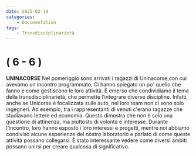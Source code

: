 ```yaml
---
date: 2025-02-18
categories:
    - Documentation
tags:
    - Transdisciplinarietà
---
```


# ( 6 - 6 )

**UNINACORSE**
Nel pomeriggio sono arrivati i ragazzi di Uninacorse,con cui avevamo un incontro programmato. Ci hanno spiegato un po' quello che fanno e come gestiscono le loro attività. È emerso che condividiamo il tema della transdisciplinarietà, che permette l’integrare diverse discipline.
Infatti, anche se Unicorse è focalizzata sulle auto, nel loro team non ci sono solo ingegneri. Ad esempio, tra i rappresentanti di venuti c'erano ragazze che studiavano lettere ed economia. Questo dimostra che non è solo una questione di attinenza, ma piuttosto di volontà e interesse.
Durante l'incontro, loro hanno esposto i loro interessi e progetti, mentre noi abbiamo condiviso alcune esperienze del nostro laboratorio e parlato di come queste attività possano collegarsi. È stato interessante vedere come diversi ambiti possano unirsi per creare qualcosa di significativo.
